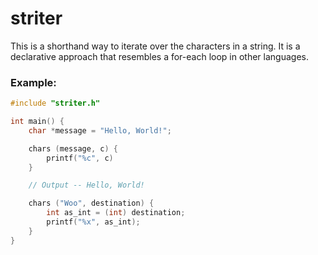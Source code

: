 # striter
This is a shorthand way to iterate over the characters in a string. It is a declarative approach that resembles a for-each loop in other languages.

### Example:
```C
#include "striter.h"

int main() {
	char *message = "Hello, World!";

	chars (message, c) {
		printf("%c", c)
	}

	// Output -- Hello, World!

	chars ("Woo", destination) {
		int as_int = (int) destination;
		printf("%x", as_int);
	}
}
```